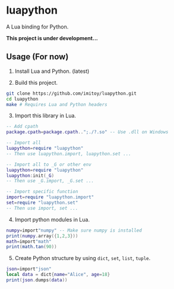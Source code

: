 # luapython

A Lua binding for Python.

**This project is under development...**

## Usage (For now)

1. Install Lua and Python. (latest)

2. Build this project.
```bash
git clone https://github.com/imitoy/luapython.git
cd luapython
make # Requires Lua and Python headers
```
3. Import this library in Lua.
```lua
-- Add cpath
package.cpath=package.cpath..";./?.so" -- Use .dll on Windows

-- Import all
luapython=require "luapython"
-- Then use luapython.import, luapython.set ...

-- Import all to _G or other env
luapython=require "luapython"
luapython:init(_G)
-- Then use _G.import, _G.set ...

-- Import specific function
import=require "luapython.import"
set=require "luapython.set"
-- Then use import, set ...
```

4. Import python modules in Lua.
```lua
numpy=import"numpy" -- Make sure numpy is installed
print(numpy.array({1,2,3}))
math=import"math"
print(math.tan(90))
```

5. Create Python structure by using `dict`, `set`, `list`, `tuple`.
```lua
json=import"json"
local data = dict{name="Alice", age=18}
print(json.dumps(data))
```
